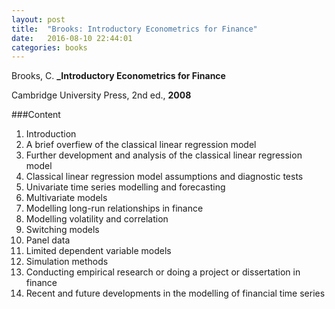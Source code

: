 ```yaml
---
layout: post
title:  "Brooks: Introductory Econometrics for Finance"
date:   2016-08-10 22:44:01
categories: books
---
```


Brooks, C.
**_Introductory Econometrics for Finance**

Cambridge University Press, 2nd ed., **2008**

###Content

1. Introduction
2. A brief overfiew of the classical linear regression model
3. Further development and analysis of the classical linear regression model
4. Classical linear regression model assumptions and diagnostic tests
5. Univariate time series modelling and forecasting
6. Multivariate models
7. Modelling long-run relationships in finance
8. Modelling volatility and correlation
9. Switching models
10. Panel data
11. Limited dependent variable models
12. Simulation methods
13. Conducting empirical research or doing a project or dissertation in finance
14. Recent and future developments in the modelling of financial time series

